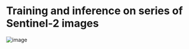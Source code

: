 # Training and inference on series of Sentinel-2 images #

![image](https://github.com/jamesmcclain/geospatial-time-series/assets/11281373/3fbd4e7a-0051-4e7c-ac27-0b58917c5e5a)
